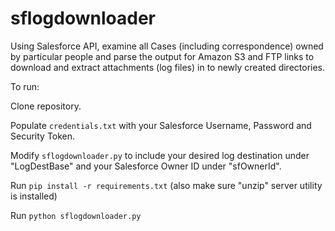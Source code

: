 # sflogdownloader

Using Salesforce API, examine all Cases (including correspondence) owned by particular people and parse the output for Amazon S3 and FTP links to download and extract attachments (log files) in to newly created directories.

To run:

Clone repository.

Populate `credentials.txt` with your Salesforce Username, Password and Security Token.

Modify `sflogdownloader.py` to include your desired log destination under "LogDestBase" and your Salesforce Owner ID under "sfOwnerId".

Run `pip install -r requirements.txt` (also make sure "unzip" server utility is installed)

Run `python sflogdownloader.py`
